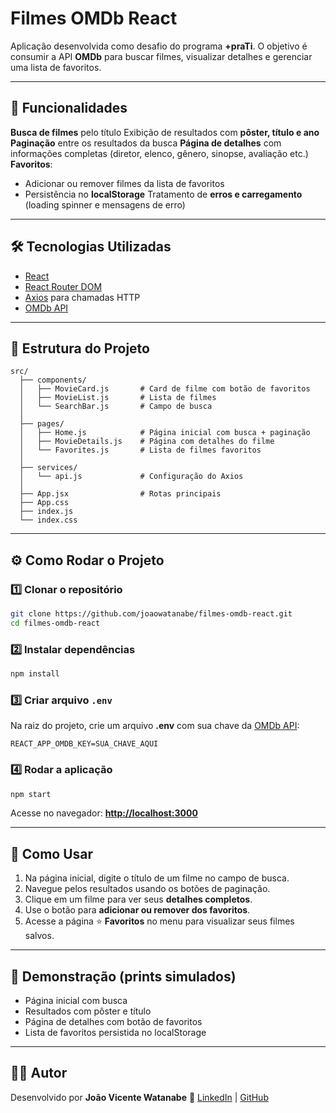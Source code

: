 # Filmes OMDb React

Aplicação desenvolvida como desafio do programa **+praTi**.
O objetivo é consumir a API **OMDb** para buscar filmes, visualizar detalhes e gerenciar uma lista de favoritos.

---

## 📌 Funcionalidades

**Busca de filmes** pelo título
Exibição de resultados com **pôster, título e ano**
**Paginação** entre os resultados da busca
**Página de detalhes** com informações completas (diretor, elenco, gênero, sinopse, avaliação etc.)
**Favoritos**:

- Adicionar ou remover filmes da lista de favoritos
- Persistência no **localStorage**
  Tratamento de **erros e carregamento** (loading spinner e mensagens de erro)

---

## 🛠 Tecnologias Utilizadas

- [React](https://react.dev/)
- [React Router DOM](https://reactrouter.com/)
- [Axios](https://axios-http.com/) para chamadas HTTP
- [OMDb API](https://www.omdbapi.com/)

---

## 📂 Estrutura do Projeto

```
src/
  ├── components/
  │   ├── MovieCard.js       # Card de filme com botão de favoritos
  │   ├── MovieList.js       # Lista de filmes
  │   └── SearchBar.js       # Campo de busca
  │
  ├── pages/
  │   ├── Home.js            # Página inicial com busca + paginação
  │   ├── MovieDetails.js    # Página com detalhes do filme
  │   └── Favorites.js       # Lista de filmes favoritos
  │
  ├── services/
  │   └── api.js             # Configuração do Axios
  │
  ├── App.jsx                # Rotas principais
  ├── App.css
  ├── index.js
  └── index.css
```

---

## ⚙️ Como Rodar o Projeto

### 1️⃣ Clonar o repositório

```bash
git clone https://github.com/joaowatanabe/filmes-omdb-react.git
cd filmes-omdb-react
```

### 2️⃣ Instalar dependências

```bash
npm install
```

### 3️⃣ Criar arquivo `.env`

Na raiz do projeto, crie um arquivo **.env** com sua chave da [OMDb API](https://www.omdbapi.com/apikey.aspx):

```
REACT_APP_OMDB_KEY=SUA_CHAVE_AQUI
```

### 4️⃣ Rodar a aplicação

```bash
npm start
```

Acesse no navegador: **[http://localhost:3000](http://localhost:3000)**

---

## 🎯 Como Usar

1. Na página inicial, digite o título de um filme no campo de busca.
2. Navegue pelos resultados usando os botões de paginação.
3. Clique em um filme para ver seus **detalhes completos**.
4. Use o botão para **adicionar ou remover dos favoritos**.
5. Acesse a página ⭐ **Favoritos** no menu para visualizar seus filmes salvos.

---

## 📸 Demonstração (prints simulados)

- Página inicial com busca
- Resultados com pôster e título
- Página de detalhes com botão de favoritos
- Lista de favoritos persistida no localStorage

---

## 👨‍💻 Autor

Desenvolvido por **João Vicente Watanabe**
📌 [LinkedIn](https://www.linkedin.com/in/joaowatanabe) | [GitHub](https://github.com/joaowatanabe)
